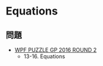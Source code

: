 # Equations

## 問題
- [WPF PUZZLE GP 2016 ROUND 2](../questions/wpfpgp2016_2.md)
	- 13-16. Equations
